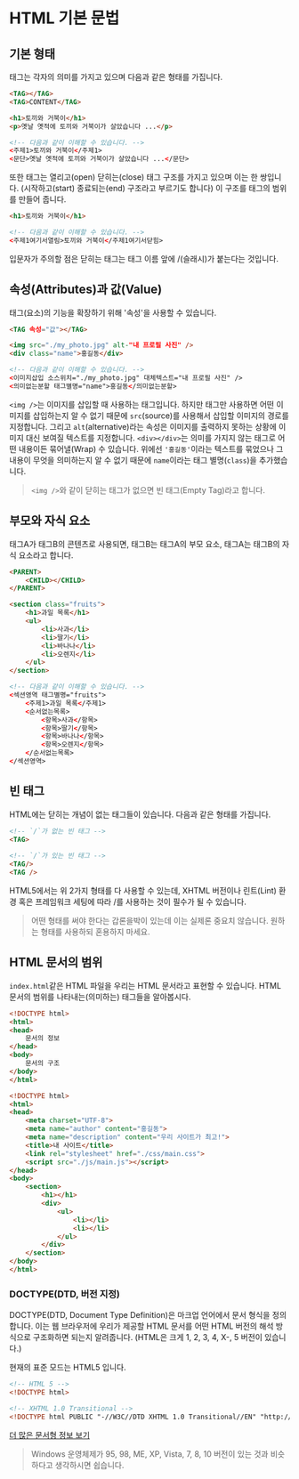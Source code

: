 # HTML 기본 문법

## 기본 형태

태그는 각자의 의미를 가지고 있으며 다음과 같은 형태를 가집니다. 

```html
<TAG></TAG>
<TAG>CONTENT</TAG>
```

```html
<h1>토끼와 거북이</h1>
<p>옛날 옛적에 토끼와 거북이가 살았습니다 ...</p>

<!-- 다음과 같이 이해할 수 있습니다. -->
<주제1>토끼와 거북이</주제1>
<문단>옛날 옛적에 토끼와 거북이가 살았습니다 ...</문단>
```

또한 태그는 열리고(open) 닫히는(close) 태그 구조를 가지고 있으며 이는 한 쌍입니다. 
(시작하고(start) 종료되는(end) 구조라고 부르기도 합니다)
이 구조를 태그의 범위를 만들어 줍니다. 

```html
<h1>토끼와 거북이</h1>

<!-- 다음과 같이 이해할 수 있습니다. -->
<주제1여기서열림>토끼와 거북이</주제1여기서닫힘>
```

입문자가 주의할 점은 닫히는 태그는 태그 이름 앞에 /(슬래시)가 붙는다는 것입니다. 



## 속성(Attributes)과 값(Value)

태그(요소)의 기능을 확장하기 위해 '속성'을 사용할 수 있습니다. 

```html
<TAG 속성="값"></TAG>
```

```html
<img src="./my_photo.jpg" alt-"내 프로필 사진" />
<div class="name">홍길동</div>

<!-- 다음과 같이 이해할 수 있습니다. -->
<이미지삽입 소스위치="./my_photo.jpg" 대체텍스트="내 프로필 사진" />
<의미없는분할 태그별명="name">홍길동</의미없는분할>
```

`<img />`는 이미지를 삽입할 때 사용하는 태그입니다.
하지만 태그만 사용하면 어떤 이미지를 삽입하는지 알 수 없기 때문에 `src`(source)를 사용해서 삽입할 이미지의 경로를 지정합니다. 그리고 `alt`(alternative)라는 속성은 이미지를 출력하지 못하는 상황에 이미지 대신 보여질 텍스트를 지정합니다. 
`<div></div>`는 의미를 가지지 않는 태그로 어떤 내용이든 묶어낼(Wrap) 수 있습니다.
위에선 `'홍길동'`이라는 텍스트를 묶었으나 그 내용이 무엇을 의미하는지 알 수 없기 때문에 `name`이라는 태그 별명(`class`)을 추가했습니다. 

> `<img />`와 같이 닫히는 태그가 없으면 빈 태그(Empty Tag)라고 합니다. 



## 부모와 자식 요소

태그A가 태그B의 콘텐츠로 사용되면, 태그B는 태그A의 부모 요소, 태그A는 태그B의 자식 요소라고 합니다. 

```html
<PARENT>
    <CHILD></CHILD>
</PARENT>
```

```html
<section class="fruits">
	<h1>과일 목록</h1>
    <ul>
        <li>사과</li>
        <li>딸기</li>
        <li>바나나</li>
        <li>오렌지</li>
    </ul>
</section>

<!-- 다음과 같이 이해할 수 있습니다. -->
<섹션영역 태그별명="fruits">
	<주제1>과일 목록</주제1>
    <순서없는목록>
    	<항목>사과</항목>
    	<항목>딸기</항목>
    	<항목>바나나</항목>
    	<항목>오렌지</항목>
    </순서없는목록>
</섹션영역>
```



## 빈 태그

HTML에는 닫히는 개념이 없는 태그들이 있습니다. 
다음과 같은 형태를 가집니다. 

```html
<!-- `/`가 없는 빈 태그 -->
<TAG>
    
<!-- `/`가 있는 빈 태그 -->
<TAG/>
<TAG />
```

HTML5에서는 위 2가지 형태를 다 사용할 수 있는데, XHTML 버전이나 린트(Lint) 환경 혹은 프레임워크 세팅에 따라 /를 사용하는 것이 필수가 될 수 있습니다. 

> 어떤 형태를 써야 한다는 갑론을박이 있는데 이는 실제론 중요치 않습니다. 원하는 형태를 사용하되 혼용하지 마세요.



## HTML 문서의 범위

`index.html`같은 HTML 파일을 우리는 HTML 문서라고 표현할 수 있습니다. 
HTML 문서의 범위를 나타내는(의미하는) 태그들을 알아봅시다. 

```html
<!DOCTYPE html>
<html>
<head>
	문서의 정보
</head>
<body>
	문서의 구조
</body>
</html>
```

```html
<!DOCTYPE html>
<html>
<head>
	<meta charset="UTF-8">
	<meta name="author" content="홍길동">
	<meta name="description" content="우리 사이트가 최고!">
	<title>내 사이트</title>
	<link rel="stylesheet" href="./css/main.css">
	<script src="./js/main.js"></script>
</head>
<body>
    <section>
    	<h1></h1>
        <div>
        	<ul>
                <li></li>
                <li></li>
            </ul>    
        </div>
    </section>
</body>
</html>
```

### DOCTYPE(DTD, 버전 지정)

DOCTYPE(DTD, Document Type Definition)은 마크업 언어에서 문서 형식을 정의합니다. 
이는 웹 브라우저에 우리가 제공할 HTML 문서를 어떤 HTML 버전의 해석 방식으로 구조화하면 되는지 알려줍니다. (HTML은 크게 1, 2, 3, 4, X-, 5 버전이 있습니다.)

현재의 표준 모드는 HTML5 입니다. 

```html
<!-- HTML 5 -->
<!DOCTYPE html>

<!-- XHTML 1.0 Transitional -->
<!DOCTYPE html PUBLIC "-//W3C//DTD XHTML 1.0 Transitional//EN" "http://www.w3.org/TR/xhtml1/DTD/xhtml1-transitional.dtd">
```

[더 많은 문서형 정보 보기](https://en.wikipedia.org/wiki/Document_type_declaration)

> Windows 운영체제가 95, 98, ME, XP, Vista, 7, 8, 10 버전이 있는 것과 비슷하다고 생각하시면 쉽습니다. 

